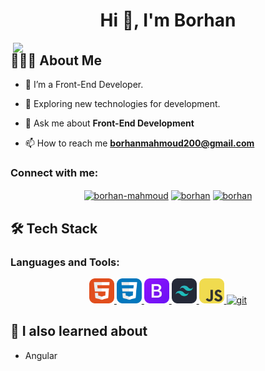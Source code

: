 
<h1 align="center">Hi 👋, I'm Borhan</h1>

<img align="right" src="https://github.com/demartini/demartini/blob/master/code.gif" width="500">

## 👨🏻‍💻 About Me 

- 🔭 I’m a Front-End Developer.

- 🤔   Exploring new technologies for development.

- 💬 Ask me about **Front-End Development**

- 📫 How to reach me **borhanmahmoud200@gmail.com**

<h3 align="left">Connect with me:</h3>
<p align="center">
<a href="https://linkedin.com/in/borhan-mahmoud" target="_blank"><img align="center" src="https://raw.githubusercontent.com/rahuldkjain/github-profile-readme-generator/master/src/images/icons/Social/linked-in-alt.svg" alt="borhan-mahmoud" height="30" width="40" /></a>
<a href="https://fb.com/borhan.mahmoude" target="_blank"><img align="center" src="https://raw.githubusercontent.com/rahuldkjain/github-profile-readme-generator/master/src/images/icons/Social/facebook.svg" alt="borhan" height="30" width="40" /></a>
<a href="https://instagram.com/_borhan_1" target="_blank"><img align="center" src="https://raw.githubusercontent.com/rahuldkjain/github-profile-readme-generator/master/src/images/icons/Social/instagram.svg" alt="borhan" height="30" width="40" /></a>
</p>

## 🛠 Tech Stack
<h3 align="left">Languages and Tools:</h3>
<p align="center"> 
<a href="https://www.w3schools.com/html/default.asp" target="_blank"> <img src="https://raw.githubusercontent.com/tandpfun/skill-icons/main/icons/HTML.svg" alt="html5" width="40" height="40"/> </a>
 <a href="https://www.w3schools.com/css/" target="_blank"> <img src="https://raw.githubusercontent.com/tandpfun/skill-icons/main/icons/CSS.svg" alt="css3" width="40" height="40"/> </a>
  <a href="https://getbootstrap.com/" target="_blank"> <img src="https://raw.githubusercontent.com/tandpfun/skill-icons/main/icons/Bootstrap.svg" alt="git" width="40" height="40"/> </a>
  <a href="https://tailwindcss.com/" target="_blank"> <img src="https://raw.githubusercontent.com/tandpfun/skill-icons/main/icons/TailwindCSS-Dark.svg" alt="git" width="40" height="40"/> </a>
<a href="https://developer.mozilla.org/en-US/docs/Web/JavaScript" target="_blank"> <img src="https://raw.githubusercontent.com/tandpfun/skill-icons/main/icons/JavaScript.svg" alt="javascript" width="40" height="40"/> </a>
<a href="https://git-scm.com/" target="_blank"> <img src="https://www.vectorlogo.zone/logos/git-scm/git-scm-icon.svg" alt="git" width="40" height="40"/> </a>
 </p>


  ## 📖 I also learned about</h4>
- Angular
